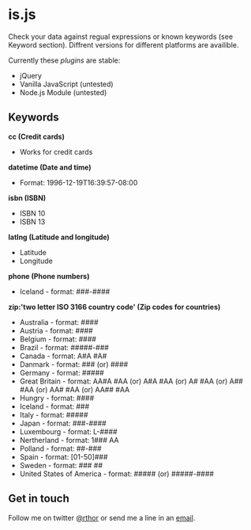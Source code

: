 # is.js

Check your data against regual expressions or known keywords (see Keyword section). Diffrent versions for different platforms are availible.

Currently these *plugins* are stable:

- jQuery
- Vanilla JavaScript (untested)
- Node.js Module (untested)

## Keywords

**cc (Credit cards)**
- Works for credit cards

**datetime (Date and time)**
- Format: 1996-12-19T16:39:57-08:00

**isbn (ISBN)**
- ISBN 10
- ISBN 13

**latlng (Latitude and longitude)**
- Latitude
- Longitude

**phone (Phone numbers)**
- Iceland - format: ###-####

**zip:'two letter ISO 3166 country code' (Zip codes for countries)**
- Australia - format: ####
- Austria - format: ####
- Belgium - format: ####
- Brazil - format: #####-###
- Canada - format: A#A #A#
- Danmark - format: ### (or) ####
- Germany - format: #####
- Great Britain - format: AA#A #AA (or) A#A #AA (or) A# #AA (or) A## #AA (or) AA# #AA (or) AA## #AA
- Hungry - format: ####
- Iceland - format: ###
- Italy - format: #####
- Japan - format: ###-####
- Luxembourg - format: L-####
- Nertherland - format: 1### AA
- Polland - format: ##-###
- Spain - format: [01-50]###
- Sweden - format: ### ##
- United States of America - format: ##### (or) #####-####

## Get in touch

Follow me on twitter [@rthor](http://twitter.com/rthor) or send me a line in an [email](mailto:ragnar@ylgur.is).